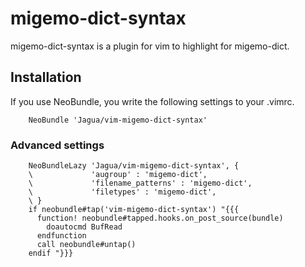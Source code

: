 # migemo-dict-syntax

migemo-dict-syntax is a plugin for vim to highlight for migemo-dict.


## Installation

If you use NeoBundle, you write the following settings to your .vimrc.

```vim
    NeoBundle 'Jagua/vim-migemo-dict-syntax'
```


### Advanced settings


```vim
    NeoBundleLazy 'Jagua/vim-migemo-dict-syntax', {
    \             'augroup' : 'migemo-dict',
    \             'filename_patterns' : 'migemo-dict',
    \             'filetypes' : 'migemo-dict',
    \ }
    if neobundle#tap('vim-migemo-dict-syntax') "{{{
      function! neobundle#tapped.hooks.on_post_source(bundle)
        doautocmd BufRead
      endfunction
      call neobundle#untap()
    endif "}}}
```



